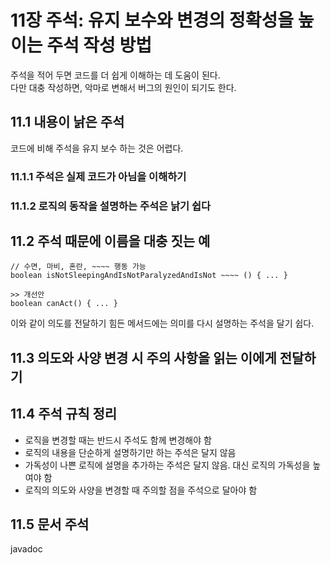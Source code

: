 # 11장 주석: 유지 보수와 변경의 정확성을 높이는 주석 작성 방법

주석을 적어 두면 코드를 더 쉽게 이해하는 데 도움이 된다.  
다만 대충 작성하면, 악마로 변해서 버그의 원인이 되기도 한다.  

## 11.1 내용이 낡은 주석

코드에 비해 주석을 유지 보수 하는 것은 어렵다.  

### 11.1.1 주석은 실제 코드가 아님을 이해하기

### 11.1.2 로직의 동작을 설명하는 주석은 낡기 쉽다


## 11.2 주석 때문에 이름을 대충 짓는 예

```
// 수면, 마비, 혼란, ~~~~ 행동 가능
boolean isNotSleepingAndIsNotParalyzedAndIsNot ~~~~ () { ... }

>> 개선안
boolean canAct() { ... }
```

이와 같이 의도를 전달하기 힘든 메서드에는 의미를 다시 설명하는 주석을 달기 쉽다.  


## 11.3 의도와 사양 변경 시 주의 사항을 읽는 이에게 전달하기


## 11.4 주석 규칙 정리

- 로직을 변경할 때는 반드시 주석도 함께 변경해야 함
- 로직의 내용을 단순하게 설명하기만 하는 주석은 달지 않음
- 가독성이 나쁜 로직에 설명을 추가하는 주석은 달지 않음. 대신 로직의 가독성을 높여야 함
- 로직의 의도와 사양을 변경할 때 주의할 점을 주석으로 달아야 함


## 11.5 문서 주석

javadoc




